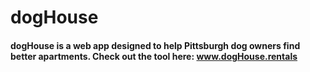 # dogHouse
#### dogHouse is a web app designed to help Pittsburgh dog owners find better apartments. Check out the tool here: www.dogHouse.rentals
